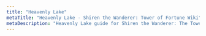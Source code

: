 ```yaml
---
title: "Heavenly Lake"
metaTitle: "Heavenly Lake - Shiren the Wanderer: Tower of Fortune Wiki"
metaDescription: "Heavenly Lake guide for Shiren the Wanderer: The Tower of Fortune and the Dice of Fate."
---
```

